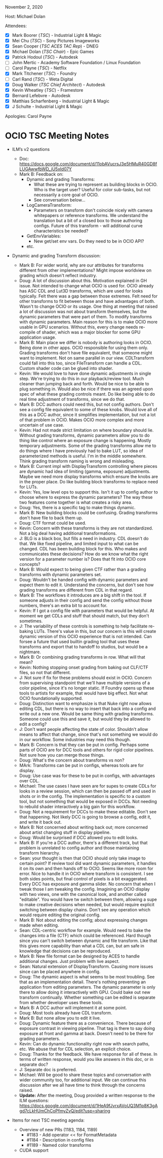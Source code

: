 <!-- SPDX-License-Identifier: CC-BY-4.0 -->
<!-- Copyright Contributors to the OpenColorIO Project. -->

November 2, 2020

Host: Michael Dolan

Attendees:
  * [X] Mark Boorer (_TSC_) - Industrial Light & Magic
  * [X] Mei Chu (_TSC_) - Sony Pictures Imageworks
  * [X] Sean Cooper (_TSC ACES TAC Rep_) - DNEG
  * [X] Michael Dolan (_TSC Chair_) - Epic Games
  * [X] Patrick Hodoul (_TSC_) - Autodesk
  * [ ] John Mertic - Academy Software Foundation / Linux Foundation
  * [ ] Carol Payne (_TSC_) - Netflix
  * [X] Mark Titchener (_TSC_) - Foundry
  * [ ] Carl Rand (_TSC_) - Weta Digital
  * [X] Doug Walker (_TSC Chief Architect_) - Autodesk
  * [X] Kevin Wheatley (_TSC_) - Framestore
  * [X] Bernard Lefebvre - Autodesk
  * [X] Matthias Scharfenberg - Industrial Light & Magic
  * [X] J Schulte - Industrial Light & Magic

Apologies:
  Carol Payne

# **OCIO TSC Meeting Notes**

* ILM’s v2 questions
    - Doc: https://docs.google.com/document/d/11obAVucrsJ3e5HMuR40GD8fLUGAwwfbWD_jU5xId07Y
    - Mark B: Feedback on:
        - Dynamic and grading Transforms:
            - What these are trying to represent as building blocks in OCIO. 
              Who is the target user? Useful for color sub-tasks, but not 
              necessarily a core goal of OCIO.
            - See conversation below...
        - LogCameraTransform:
            - Parameters on transform don't coincide nicely with camera 
              whitepapers or reference transforms. We understand the 
              translation but a bit of a closed box to those authoring 
              configs. Future of this transform - will additional curve 
              characteristics be needed?
        - GetEnvVariables:
            - New get/set env vars. Do they need to be in OCIO API?
        - etc.

* Dynamic and grading Transform discussion:
    - Mark B: For wider world, why are our attributes for transforms different 
      from other implementations? Might impose worldview on grading which 
      doesn't reflect industry.
    - Doug: A lot of discussion about this. Motivation explained in GH issue. 
      Not intended to change what OCIO is used for. OCIO already has ASC CDL 
      and Lut3D transforms, which are used for looks typically. Felt there was 
      a gap between those extremes. Felt need for other transforms to fit 
      between those and have advantages of both. Wasn't to change OCIO or its 
      usage. One thing at meeting that raised a lot of discussion was not about 
      transform themselves, but the dynamic parameters that were part of them. 
      To modify transforms with dynamic parameters. Main reason for this is to 
      make OCIO more usable in GPU scenarios. Without this, every change needs 
      re-compile of shader, which was a major blocker for some GPU application 
      usage.
    - Mark B: Main place we differ is nobody is authoring looks in OCIO. Being 
      done in other apps. OCIO responsible for using them only. Grading 
      transforms don't have file equivalent, that someone might want to 
      implement. Not on same parallel in our view. CDLTransform could fall into 
      this too, since FileTransform can handle a CDL. Custom shader code can 
      be glued into shader.
    - Kevin: We would love to have done dynamic adjustments in single step. 
      We're trying to do this in our playback/review tool. Much cleaner than 
      jumping back and forth. Would be nice to be able to plug something in. 
      Would also be nice if there was an agreed upon spec of what these 
      grading controls meant. Do like being able to do real time adjustment of 
      transforms, since we do that.
    - Mark B: DCC authors could need this, but not config authors. Don't see a 
      config file equivalent to some of these knobs. Would love all of this as 
      a DCC author, since it simplifies implementation, but not a lot of that 
      problem in OCIO. Makes OCIO more complex and more uncertain of use case.
    - Kevin: Had not made strict limitation on where boundary should lie. 
      Without grading transforms, dynamic parameters allow you to do thing 
      like control where an exposure change is happening. Mostly temporary 
      adjustments. Some of the grading transforms allow me to do things where 
      I have previously had to bake LUT, so idea of parameterized methods is 
      useful. I'm in the middle somewhere. Think grading transform naming is 
      wrong and misleading.
    - Mark B: Current impl with DisplayTransform controlling where pieces are 
      dynamic had idea of limiting (gamma, exposure) adjustments. Maybe we need 
      more display transforms which ensure the knobs are in the proper place. 
      Do like building block transforms to replace need for LUTs.
    - Kevin: Yes, low level ops to support this. Isn't it up to config author 
      to choose where to express the dynamic parameters? The way these two 
      features come together is what creates a risky area.
    - Doug: Yes, there is a specific tag to make things dynamic.
    - Mark B: New building blocks could be confusing. Grading transforms don't 
      have file to back them up.
    - Doug: CTF format could be used.
    - Kevin: Concern with these transforms is they are not standardized. Not a 
      big deal having additional transformations.
    - J: BLG is a black box, but fills a need in industry. CDL doesn't do that. 
      We like fixed pipeline, and limited input to what can be changed. CDL has 
      been building block for this. Who makes and communicates these decisions? 
      How do we know what the right version for a parameter number is? Does 
      that fit into OCIO core concepts?
    - Mark B: Would expect to being given CTF rather than a grading transforms 
      with dynamic parameters set.
    - Doug: Wouldn't be handed config with dynamic parameters and expect them 
      to edit it. Understand the concerns, but don't see how grading transforms 
      are different from CDL in that regard.
    - Mark B: The workflows it introduces are a big shift in the tool. If 
      someone adjusts in their config and send the config without those 
      numbers, there's an extra bit to account for.
    - Kevin: If I got a config file with parameters that would be helpful. At 
      moment we get CDLs and stuff that should match, but they don't sometimes.
    - J: The variability of these controls is something to help facilitate 
      re-baking LUTs. There's value in this, but our concern is this will 
      create dynamic version of this OCIO experience that is not intended. Can 
      forsee a future that used builtin grading tool that uses these transforms 
      and export that to handoff to studios, but would be a nightmare. 
    - Mark B: Or combining grading transforms in row. What will that mean?
    - Kevin: Nothing stopping onset grading from baking out CLF/CTF files, so 
      not that different.
    - J: Not sure if fix for these problems should exist in OCIO. Concern from 
      supervising standpoint that we'll have multiple versions of a color 
      pipeline, since it's no longer static. If Foundry opens up these tools to 
      artists for example, that would have big effect. Not what OCIO 
      foundationally supported.
    - Doug: Distinction want to emphasize is that Nuke right now allows editing 
      CDL, but there is no way to insert that back into a config and write out 
      a new one. Would be same thing with grading transforms. Someone could use 
      this and save it, but would they be allowed to edit a config?
    - J: Don't want people affecting the state of color. Shouldn't allow means 
      to affect that change, since that's not something we would do in our 
      workflow. Some industries may need this though.
    - Mark B: Concern is that they can be put in config. Perhaps some parts of 
      OCIO are for DCC tools and others for rigid color pipelines. Not sure how 
      you can merge those things.
    - Doug: What's the concern about transforms vs non?
    - MArk: Transforms can be put in configs, whereas tools are for display.
    - Doug: Use case was for these to be put in configs, with advantages over 
      CDL.
    - Michael: The use cases I have seen are for supes to create CDLs for looks
      in a review session, which can then be passed off and used in shots or in
      the config. The implementation is specific to a custom tool, but not 
      something that would be exposed in DCCs. Not needing to rebuild shader 
      interactively a big gain for this workflow.
    - Doug: Not a requirement for DCCs to make these editable. Don't see that 
      happening. Not likely DCC is going to browse a config, edit it, and write 
      it back out.
    - Mark B: Not concerned about writing back out; more concerned about artist 
      changing stuff in display pipeline.
    - Doug: Would be surprised if DCC allowed you to edit looks.
    - Mark B: If you're a DCC author, there's a different track, but that 
      problem is unrelated to config author and those maintaining transform 
      hierarchy.
    - Sean: your thought is then that OCIO should only take image to certain 
      point? If review tool did want dynamic parameters, it handles it on its 
      own and then hands off to OCIO. Seems like more room for error. Nice to 
      handle it in OCIO where transform is consistent. I see both sides points, 
      but final control of pixels is a bit exaggerated. Every DCC has exposure 
      and gamma slider. No concern that when I tweak those I am tweaking the 
      config. Imagining an OCIO display with two views, one with the canonical 
      look, and another called "editable". You would have tw switch between 
      them, allowing a supe to make creative decisions when needed, but would 
      require explicit switching between display chains. Don't see any 
      operation which would require editing the original config.
    - Mark B: Not about editing the config; about expressing changes made when 
      editing. 
    - Sean: CDL-centric workflow for example. Would need to bake the changes 
      into a file (CTF) which could be referenced. Hard though since you can't 
      switch between dynamic and file transform. Like that this gives more 
      capability than what a CDL can, but am safe in knowledge that decisions 
      can be reproduced.
    - Mark B: New file format can be designed by ACES to handle additional 
      changes. Just problem with live aspect.
    - Sean: Natural extension of DisplayTransform. Causing more issues since 
      can be placed anywhere in config.
    - Doug: The dynamic aspect is what seems to be most troubling. See that as 
      an implementation detail. There's nothing preventing an application from 
      editing parameters. The dynamic parameter is only there to allow doing it 
      interactively with GPU. Could bake out new transform continually. Whether 
      something can be edited is separate from whether developer uses these 
      tools.
    - Mark B: A DCC author will implement it at some point.
    - Doug: Most tools already have CDL transform.
    - Mark B: But none allow you to edit it live.
    - Doug: Dynamic feature there as a convenience. There because of exposure 
      contrast in viewing pipeline. That tag is there to say doing exposure at 
      front and gamma at back. Doesn't need to be there for grading parameters.
    - Kevin: Can do dynamic functionality right now with search paths, etc. We 
      abuse that for CDL selection, an explicit choice.
    - Doug: Thanks for the feedback. We have response for all of these. In 
      terms of written response, would you like answers in this doc, or in 
      separate doc?
    - J: Separate doc is preferred.
    - Michael: Will be good to share these topics and conversation with wider 
      community too, for additional input. We can continue this discussion 
      after we all have time to think through the concerns raised.
    - **Update:** After the meeting, Doug provided a written response to the 
      ILM questions: 
      https://docs.google.com/document/d/1HeA9fJvrxAVoUQ3M1p8K3gAgd7cLkHUmChCoPfmyZvQ/edit?usp=sharing

* Items for next TSC meeting agenda:
    - Overview of new PRs (1183, 1184, 1189)
        - #1183 - Add operator << for FormatMetadata
        - #1184 - Description in config files
        - #1189 - Named color transforms
    - CUDA support
